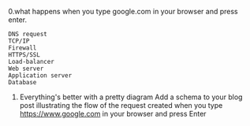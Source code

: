0.what happens when you type google.com in your browser and press enter.
  
    DNS request
    TCP/IP
    Firewall
    HTTPS/SSL
    Load-balancer
    Web server
    Application server
    Database

1. Everything's better with a pretty diagram
    Add a schema to your blog post illustrating the flow of the request created when you type https://www.google.com in your browser and press Enter
